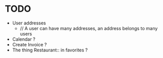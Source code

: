 # TODO

- User addresses 
  - // A user can have many addresses, an address belongs to many users
- Calendar ?
- Create Invoice ?
- The thing Restaurant:: in favorites ?
